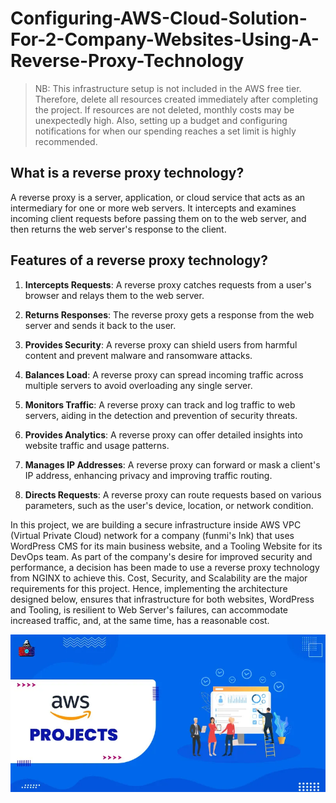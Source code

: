 # Configuring-AWS-Cloud-Solution-For-2-Company-Websites-Using-A-Reverse-Proxy-Technology
> NB: This infrastructure setup is not included in the AWS free tier. Therefore, delete all resources created immediately after completing the project. If resources are not deleted, monthly costs may be unexpectedly high. Also, setting up a budget and configuring notifications for when our spending reaches a set limit is highly recommended.

## What is a reverse proxy technology?
A reverse proxy is a server, application, or cloud service that acts as an intermediary for one or more web servers. It intercepts and examines incoming client requests before passing them on to the web server, and then returns the web server's response to the client. 

## Features of a reverse proxy technology?

1. **Intercepts Requests**: A reverse proxy catches requests from a user's browser and relays them to the web server.

2. **Returns Responses**: The reverse proxy gets a response from the web server and sends it back to the user.

3. **Provides Security**: A reverse proxy can shield users from harmful content and prevent malware and ransomware attacks.

4. **Balances Load**: A reverse proxy can spread incoming traffic across multiple servers to avoid overloading any single server.

5. **Monitors Traffic**: A reverse proxy can track and log traffic to web servers, aiding in the detection and prevention of security threats.

6. **Provides Analytics**: A reverse proxy can offer detailed insights into website traffic and usage patterns.

7. **Manages IP Addresses**: A reverse proxy can forward or mask a client's IP address, enhancing privacy and improving traffic routing.

8. **Directs Requests**: A reverse proxy can route requests based on various parameters, such as the user's device, location, or network condition.

In this project, we are building a secure infrastructure inside AWS VPC (Virtual Private Cloud) network for a company (funmi's Ink) that uses WordPress CMS for its main business website, and a Tooling Website for its DevOps team. As part of the company's desire for improved security and performance, a decision has been made to use a reverse proxy technology from NGINX to achieve this.
Cost, Security, and Scalability are the major requirements for this project. Hence, implementing the architecture designed below, ensures that infrastructure for both websites, WordPress and Tooling, is resilient to Web Server's failures, can accommodate increased traffic, and, at the same time, has a reasonable cost.

![](https://github.com/Tolu4realluv/Configuring-AWS-Cloud-Solution-For-2-Company-Websites-Using-A-Reverse-Proxy-Technology/blob/main/AWS-Projects-1.webp)




